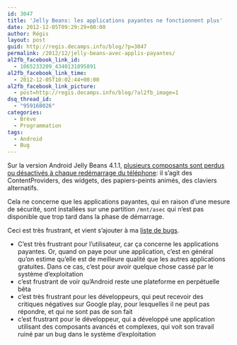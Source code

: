```yaml
---
id: 3047
title: 'Jelly Beans: les applications payantes ne fonctionnent plus'
date: 2012-12-05T09:29:29+00:00
author: Régis
layout: post
guid: http://regis.decamps.info/blog/?p=3047
permalink: /2012/12/jelly-beans-avec-applis-payantes/
al2fb_facebook_link_id:
  - 1065233209_4340131895891
al2fb_facebook_link_time:
  - 2012-12-05T10:02:44+00:00
al2fb_facebook_link_picture:
  - post=http://regis.decamps.info/blog/?al2fb_image=1
dsq_thread_id:
  - "959168026"
categories:
  - Brève
  - Programmation
tags:
  - Android
  - Bug
---
```

Sur la version Android Jelly Beans 4.1.1, [plusieurs composants sont perdus ou désactivés à chaque redémarrage du téléphone](https://code.google.com/p/android/issues/detail?id=34880 "Issue: Google Play installs app to /mnt/asec on Jelly Beans"): il s’agit des ContentProviders, des widgets, des papiers-peints animés, des claviers alternatifs.

Cela ne concerne que les applications payantes, qui en raison d’une mesure de sécurité, sont installées sur une partition `/mnt/asec` qui n’est pas disponible que trop tard dans la phase de démarrage.

Ceci est très frustrant, et vient s’ajouter à ma [liste de bugs](/blog/tag/android+bug "Bugs sur Android").
  
<!--more-->

  * C’est très frustrant pour l’utilisateur, car ça concerne les applications payantes. Or, quand on paye pour une application, c’est en général qu’on estime qu’elle est de meilleure qualité que les autres applications gratuites. Dans ce cas, c’est pour avoir quelque chose cassé par le système d’exploitation
  * c’est frustrant de voir qu’Android reste une plateforme en perpétuelle bêta
  * c’est très frustrant pour les développeurs, qui peut recevoir des critiques négatives sur Google play, pour lesquelles il ne peut pas répondre, et qui ne sont pas de son fait
  * c’est frustrant pour le développeur, qui a développé une application utilisant des composants avancés et complexes, qui voit son travail ruiné par un bug dans le système d’exploitation
